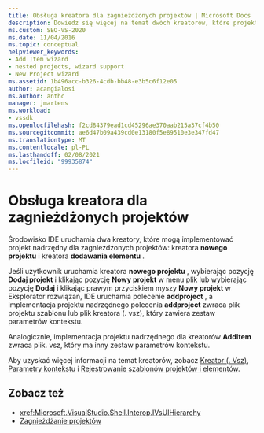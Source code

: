 ```yaml
---
title: Obsługa kreatora dla zagnieżdżonych projektów | Microsoft Docs
description: Dowiedz się więcej na temat dwóch kreatorów, które projekt nadrzędny może zaimplementować dla zagnieżdżonych projektów w pakietu VSPackage w zestawie SDK programu Visual Studio.
ms.custom: SEO-VS-2020
ms.date: 11/04/2016
ms.topic: conceptual
helpviewer_keywords:
- Add Item wizard
- nested projects, wizard support
- New Project wizard
ms.assetid: 1b496acc-b326-4cdb-bb48-e3b5c6f12e05
author: acangialosi
ms.author: anthc
manager: jmartens
ms.workload:
- vssdk
ms.openlocfilehash: f2cd84379ead1cd45296ae370aab215a37cf4b50
ms.sourcegitcommit: ae6d47b09a439cd0e13180f5e89510e3e347fd47
ms.translationtype: MT
ms.contentlocale: pl-PL
ms.lasthandoff: 02/08/2021
ms.locfileid: "99935874"
---
```

# <a name="wizard-support-for-nested-projects"></a>Obsługa kreatora dla zagnieżdżonych projektów
Środowisko IDE uruchamia dwa kreatory, które mogą implementować projekt nadrzędny dla zagnieżdżonych projektów: kreatora **nowego projektu** i kreatora **dodawania elementu** .

 Jeśli użytkownik uruchamia kreatora **nowego projektu** , wybierając pozycję **Dodaj projekt** i klikając pozycję **Nowy projekt** w menu plik lub wybierając pozycję **Dodaj** i klikając prawym przyciskiem myszy **Nowy projekt** w Eksplorator rozwiązań, IDE uruchamia polecenie **addproject** , a implementacja projektu nadrzędnego polecenia **addproject** zwraca plik projektu szablonu lub plik kreatora (. vsz), który zawiera zestaw parametrów kontekstu.

 Analogicznie, implementacja projektu nadrzędnego dla kreatorów **AddItem** zwraca plik. vsz, który ma inny zestaw parametrów kontekstu.

 Aby uzyskać więcej informacji na temat kreatorów, zobacz [Kreator (. Vsz)](../../extensibility/internals/wizard-dot-vsz-file.md), [Parametry kontekstu](../../extensibility/internals/context-parameters.md) i [Rejestrowanie szablonów projektów i elementów](../../extensibility/internals/registering-project-and-item-templates.md).

## <a name="see-also"></a>Zobacz też
- <xref:Microsoft.VisualStudio.Shell.Interop.IVsUIHierarchy>
- [Zagnieżdżanie projektów](../../extensibility/internals/nesting-projects.md)
